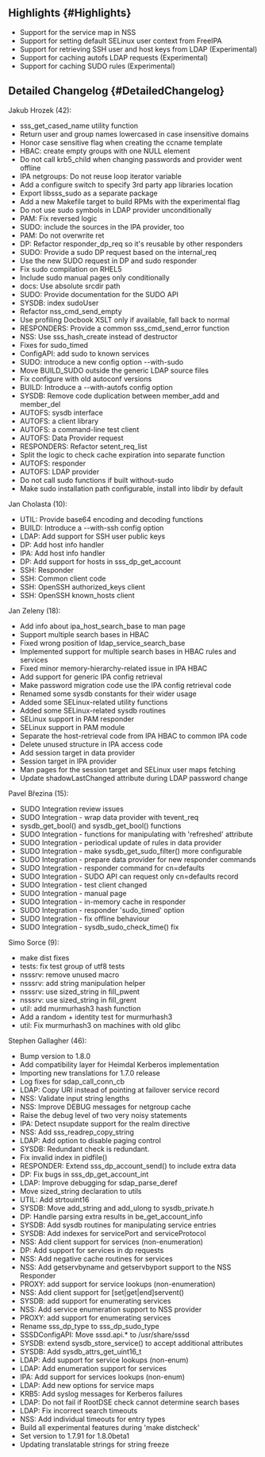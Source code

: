 Highlights {#Highlights}
----------

-   Support for the service map in NSS
-   Support for setting default SELinux user context from FreeIPA
-   Support for retrieving SSH user and host keys from LDAP
    (Experimental)
-   Support for caching autofs LDAP requests (Experimental)
-   Support for caching SUDO rules (Experimental)

Detailed Changelog {#DetailedChangelog}
------------------

Jakub Hrozek (42):

-   sss\_get\_cased\_name utility function
-   Return user and group names lowercased in case insensitive domains
-   Honor case sensitive flag when creating the ccname template
-   HBAC: create empty groups with one NULL element
-   Do not call krb5\_child when changing passwords and provider went
    offline
-   IPA netgroups: Do not reuse loop iterator variable
-   Add a configure switch to specify 3rd party app libraries location
-   Export libsss\_sudo as a separate package
-   Add a new Makefile target to build RPMs with the experimental flag
-   Do not use sudo symbols in LDAP provider unconditionally
-   PAM: Fix reversed logic
-   SUDO: include the sources in the IPA provider, too
-   PAM: Do not overwrite ret
-   DP: Refactor responder\_dp\_req so it's reusable by other responders
-   SUDO: Provide a sudo DP request based on the internal\_req
-   Use the new SUDO request in DP and sudo responder
-   Fix sudo compilation on RHEL5
-   Include sudo manual pages only conditionally
-   docs: Use absolute srcdir path
-   SUDO: Provide documentation for the SUDO API
-   SYSDB: index sudoUser
-   Refactor nss\_cmd\_send\_empty
-   Use profiling Docbook XSLT only if available, fall back to normal
-   RESPONDERS: Provide a common sss\_cmd\_send\_error function
-   NSS: Use sss\_hash\_create instead of destructor
-   Fixes for sudo\_timed
-   ConfigAPI: add sudo to known services
-   SUDO: introduce a new config option --with-sudo
-   Move BUILD\_SUDO outside the generic LDAP source files
-   Fix configure with old autoconf versions
-   BUILD: Introduce a --with-autofs config option
-   SYSDB: Remove code duplication between member\_add and member\_del
-   AUTOFS: sysdb interface
-   AUTOFS: a client library
-   AUTOFS: a command-line test client
-   AUTOFS: Data Provider request
-   RESPONDERS: Refactor setent\_req\_list
-   Split the logic to check cache expiration into separate function
-   AUTOFS: responder
-   AUTOFS: LDAP provider
-   Do not call sudo functions if built without-sudo
-   Make sudo installation path configurable, install into libdir by
    default

Jan Cholasta (10):

-   UTIL: Provide base64 encoding and decoding functions
-   BUILD: Introduce a --with-ssh config option
-   LDAP: Add support for SSH user public keys
-   DP: Add host info handler
-   IPA: Add host info handler
-   DP: Add support for hosts in sss\_dp\_get\_account
-   SSH: Responder
-   SSH: Common client code
-   SSH: OpenSSH authorized\_keys client
-   SSH: OpenSSH known\_hosts client

Jan Zeleny (18):

-   Add info about ipa\_host\_search\_base to man page
-   Support multiple search bases in HBAC
-   Fixed wrong position of ldap\_service\_search\_base
-   Implemented support for multiple search bases in HBAC rules and
    services
-   Fixed minor memory-hierarchy-related issue in IPA HBAC
-   Add support for generic IPA config retrieval
-   Make password migration code use the IPA config retrieval code
-   Renamed some sysdb constants for their wider usage
-   Added some SELinux-related utility functions
-   Added some SELinux-related sysdb routines
-   SELinux support in PAM responder
-   SELinux support in PAM module
-   Separate the host-retrieval code from IPA HBAC to common IPA code
-   Delete unused structure in IPA access code
-   Add session target in data provider
-   Session target in IPA provider
-   Man pages for the session target and SELinux user maps fetching
-   Update shadowLastChanged attribute during LDAP password change

Pavel Březina (15):

-   SUDO Integration review issues
-   SUDO Integration - wrap data provider with tevent\_req
-   sysdb\_get\_bool() and sysdb\_get\_bool() functions
-   SUDO Integration - functions for manipulating with 'refreshed'
    attribute
-   SUDO Integration - periodical update of rules in data provider
-   SUDO Integration - make sysdb\_get\_sudo\_filter() more configurable
-   SUDO Integration - prepare data provider for new responder commands
-   SUDO Integration - responder command for cn=defaults
-   SUDO Integration - SUDO API can request only cn=defaults record
-   SUDO Integration - test client changed
-   SUDO Integration - manual page
-   SUDO Integration - in-memory cache in responder
-   SUDO Integration - responder 'sudo\_timed' option
-   SUDO Integration - fix offline behaviour
-   SUDO Integration - sysdb\_sudo\_check\_time() fix

Simo Sorce (9):

-   make dist fixes
-   tests: fix test group of utf8 tests
-   nsssrv: remove unused macro
-   nsssrv: add string manipulation helper
-   nsssrv: use sized\_string in fill\_pwent
-   nsssrv: use sized\_string in fill\_grent
-   util: add murmurhash3 hash function
-   Add a random + identity test for murmurhash3
-   util: Fix murmurhash3 on machines with old glibc

Stephen Gallagher (46):

-   Bump version to 1.8.0
-   Add compatibility layer for Heimdal Kerberos implementation
-   Importing new translations for 1.7.0 release
-   Log fixes for sdap\_call\_conn\_cb
-   LDAP: Copy URI instead of pointing at failover service record
-   NSS: Validate input string lengths
-   NSS: Improve DEBUG messages for netgroup cache
-   Raise the debug level of two very noisy statements
-   IPA: Detect nsupdate support for the realm directive
-   NSS: Add sss\_readrep\_copy\_string
-   LDAP: Add option to disable paging control
-   SYSDB: Redundant check is redundant.
-   Fix invalid index in pidfile()
-   RESPONDER: Extend sss\_dp\_account\_send() to include extra data
-   DP: Fix bugs in sss\_dp\_get\_account\_int
-   LDAP: Improve debugging for sdap\_parse\_deref
-   Move sized\_string declaration to utils
-   UTIL: Add strtouint16
-   SYSDB: Move add\_string and add\_ulong to sysdb\_private.h
-   DP: Handle parsing extra results in be\_get\_account\_info
-   SYSDB: Add sysdb routines for manipulating service entries
-   SYSDB: Add indexes for servicePort and serviceProtocol
-   NSS: Add client support for services (non-enumeration)
-   DP: Add support for services in dp requests
-   NSS: Add negative cache routines for services
-   NSS: Add getservbyname and getservbyport support to the NSS
    Responder
-   PROXY: add support for service lookups (non-enumeration)
-   NSS: Add client support for \[set|get|end\]servent()
-   SYSDB: add support for enumerating services
-   NSS: Add service enumeration support to NSS provider
-   PROXY: add support for enumerating services
-   Rename sss\_dp\_type to sss\_dp\_sudo\_type
-   SSSDConfigAPI: Move sssd.api.\* to /usr/share/sssd
-   SYSDB: extend sysdb\_store\_service() to accept additional
    attributes
-   SYSDB: Add sysdb\_attrs\_get\_uint16\_t
-   LDAP: Add support for service lookups (non-enum)
-   LDAP: Add enumeration support for services
-   IPA: Add support for services lookups (non-enum)
-   LDAP: Add new options for service maps
-   KRB5: Add syslog messages for Kerberos failures
-   LDAP: Do not fail if RootDSE check cannot determine search bases
-   LDAP: Fix incorrect search timeouts
-   NSS: Add individual timeouts for entry types
-   Build all experimental features during 'make distcheck'
-   Set version to 1.7.91 for 1.8.0beta1
-   Updating translatable strings for string freeze

